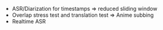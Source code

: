 <!-- TODOS -->
- ASR/Diarization for timestamps => reduced sliding window
- Overlap stress test and translation test => Anime subbing
- Realtime ASR
